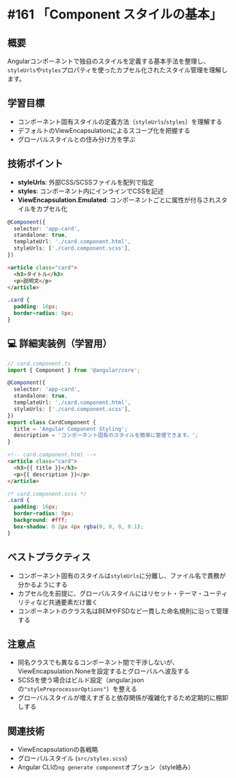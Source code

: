 # #161 「Component スタイルの基本」

## 概要
Angularコンポーネントで独自のスタイルを定義する基本手法を整理し、`styleUrls`や`styles`プロパティを使ったカプセル化されたスタイル管理を理解します。

## 学習目標
- コンポーネント固有スタイルの定義方法（`styleUrls`/`styles`）を理解する
- デフォルトのViewEncapsulationによるスコープ化を把握する
- グローバルスタイルとの住み分け方を学ぶ

## 技術ポイント
- **styleUrls**: 外部CSS/SCSSファイルを配列で指定
- **styles**: コンポーネント内にインラインでCSSを記述
- **ViewEncapsulation.Emulated**: コンポーネントごとに属性が付与されスタイルをカプセル化

```typescript
@Component({
  selector: 'app-card',
  standalone: true,
  templateUrl: './card.component.html',
  styleUrls: ['./card.component.scss'],
})
```

```html
<article class="card">
  <h3>タイトル</h3>
  <p>説明文</p>
</article>
```

```scss
.card {
  padding: 16px;
  border-radius: 8px;
}
```

## 💻 詳細実装例（学習用）
```typescript
// card.component.ts
import { Component } from '@angular/core';

@Component({
  selector: 'app-card',
  standalone: true,
  templateUrl: './card.component.html',
  styleUrls: ['./card.component.scss'],
})
export class CardComponent {
  title = 'Angular Component Styling';
  description = 'コンポーネント固有のスタイルを簡単に管理できます。';
}
```

```html
<!-- card.component.html -->
<article class="card">
  <h3>{{ title }}</h3>
  <p>{{ description }}</p>
</article>
```

```scss
/* card.component.scss */
.card {
  padding: 16px;
  border-radius: 8px;
  background: #fff;
  box-shadow: 0 2px 4px rgba(0, 0, 0, 0.1);
}
```

## ベストプラクティス
- コンポーネント固有のスタイルは`styleUrls`に分離し、ファイル名で責務が分かるようにする
- カプセル化を前提に、グローバルスタイルにはリセット・テーマ・ユーティリティなど共通要素だけ置く
- コンポーネントのクラス名はBEMやFSDなど一貫した命名規則に沿って管理する

## 注意点
- 同名クラスでも異なるコンポーネント間で干渉しないが、ViewEncapsulation.Noneを設定するとグローバルへ波及する
- SCSSを使う場合はビルド設定（angular.jsonの`"stylePreprocessorOptions"`）を整える
- グローバルスタイルが増えすぎると依存関係が複雑化するため定期的に棚卸しする

## 関連技術
- ViewEncapsulationの各戦略
- グローバルスタイル (`src/styles.scss`)
- Angular CLIの`ng generate component`オプション（style絡み）
